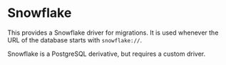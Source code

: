 Snowflake
===

This provides a Snowflake driver for migrations.  It is used whenever the URL of the database starts with `snowflake://`.

Snowflake is a PostgreSQL derivative, but requires a custom driver.
